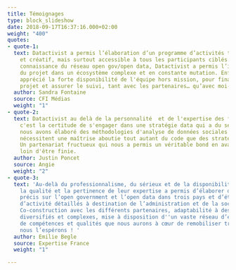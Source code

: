 ```yaml
---
title: Témoignages
type: block_slideshow
date: 2018-09-17T16:37:16.000+02:00
weight: "400"
quotes:
- quote-1: 
  text: Datactivist a permis l’élaboration d’un programme d’activités technique, cohérent
    et créatif, mais surtout accessible à tous les participants ciblés. De par sa
    connaissance du réseau open gov/open data, Datactivist a permis l’inscription
    du projet dans un écosystème complexe et en constante mutation. Enfin, j’ai beaucoup
    apprécié la forte disponibilité de l'équipe hors mission, pour finaliser le processus
    projet et assurer le suivi, tant avec les partenaires… qu’avec moi-même!
  author: Sandra Fontaine
  source: CFI Médias
  weight: "1"
- quote-2: 
  text: Datactivist au delà de la personnalité  et de l'expertise des fondateurs,
    c'est la certitude de s'engager dans une stratégie data qui a du sens. Ensemble
    nous avons élaboré des méthodologies d'analyse de données sociales avec R qui
    nécessitent une maîtrise aboutie tout autant du code que des stratégies d'opinion.
    Un partenariat fructueux qui nous a permis un véritable bond en avant, une aventure
    loin d'être finie.
  author: Justin Poncet
  source: Angie
  weight: "2"
- quote-3: 
  text: 'Au-delà du professionnalisme, du sérieux et de la disponibilité de Datactivist,
    la qualité et la pertinence de leur expertise a permis d’élaborer des diagnostics
    précis sur l’open government et l’open data dans trois pays et d’établir des programmes
    d’activité détaillés à destination de l’administration et de la société civile.
    Co-construction avec les différents partenaires, adaptabilité à des pays et environnements
    diversifiés et complexes, mise à disposition d''un vaste réseau d’experts : autant
    de compétences et qualités que nous aurons à cœur de remobiliser très prochainement
    nous l’espérons ! '
  author: Emilie Begle
  source: Expertise France
  weight: "1"

---
```

